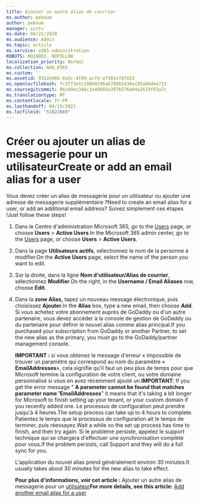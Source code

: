 ```yaml
---
title: Ajouter un autre alias de courrier
ms.author: pebaum
author: pebaum
manager: scotv
ms.date: 04/21/2020
ms.audience: Admin
ms.topic: article
ms.service: o365-administration
ROBOTS: NOINDEX, NOFOLLOW
localization_priority: Normal
ms.collection: Adm_O365
ms.custom: ''
ms.assetid: 91b2e06b-0a5c-4f89-acfd-ef301e7df82d
ms.openlocfilehash: fc3f73e1c186b9296a6780b5438ec85a66dee713
ms.sourcegitcommit: 8bc60ec34bc1e40685e3976576e04a2623f63a7c
ms.translationtype: MT
ms.contentlocale: fr-FR
ms.lasthandoff: 04/15/2021
ms.locfileid: "51822669"
---
```

# <a name="create-or-add-an-email-alias-for-a-user"></a><span data-ttu-id="d83a7-102">Créer ou ajouter un alias de messagerie pour un utilisateur</span><span class="sxs-lookup"><span data-stu-id="d83a7-102">Create or add an email alias for a user</span></span>

<span data-ttu-id="d83a7-103">Vous devez créer un alias de messagerie pour un utilisateur ou ajouter une adresse de messagerie supplémentaire ?</span><span class="sxs-lookup"><span data-stu-id="d83a7-103">Need to create an email alias for a user, or add an additional email address?</span></span> <span data-ttu-id="d83a7-104">Suivez simplement ces étapes !</span><span class="sxs-lookup"><span data-stu-id="d83a7-104">Just follow these steps!</span></span>
  
1. <span data-ttu-id="d83a7-105">Dans le Centre d'administration Microsoft 365, go to the [Users](https://go.microsoft.com/fwlink/p/?linkid=834822) page, or choose **Users**  >  **Active Users**.</span><span class="sxs-lookup"><span data-stu-id="d83a7-105">In the Microsoft 365 admin center, go to the [Users](https://go.microsoft.com/fwlink/p/?linkid=834822) page, or choose **Users** > **Active Users**.</span></span>
    
2. <span data-ttu-id="d83a7-106">Dans la page **Utilisateurs actifs**, sélectionnez le nom de la personne à modifier.</span><span class="sxs-lookup"><span data-stu-id="d83a7-106">On the **Active Users** page, select the name of the person you want to edit.</span></span> 
    
3. <span data-ttu-id="d83a7-107">Sur la droite, dans la ligne **Nom d'utilisateur/Alias de courrier**, sélectionnez **Modifier**.</span><span class="sxs-lookup"><span data-stu-id="d83a7-107">On the right, in the **Username / Email Aliases** row, choose **Edit**.</span></span>
    
4. <span data-ttu-id="d83a7-108">Dans la **zone Alias,** tapez un nouveau message électronique, puis choisissez **Ajouter.**</span><span class="sxs-lookup"><span data-stu-id="d83a7-108">In the **Alias** box, type a new email, then choose **Add**.</span></span> <span data-ttu-id="d83a7-109">Si vous achetez votre abonnement auprès de GoDaddy ou d'un autre partenaire, vous devez accéder à la console de gestion de GoDaddy ou du partenaire pour définir le nouvel alias comme alias principal.</span><span class="sxs-lookup"><span data-stu-id="d83a7-109">If you purchased your subscription from GoDaddy or another Partner, to set the new alias as the primary, you must go to the GoDaddy/partner management console.</span></span> 
    
    <span data-ttu-id="d83a7-110">**IMPORTANT :** si vous obtenez le message d'erreur « Impossible de trouver un paramètre qui correspond au nom du paramètre « **EmailAddresses**», cela signifie qu'il faut un peu plus de temps pour que Microsoft termine la configuration de votre client, ou votre domaine personnalisé si vous en avez récemment ajouté un.</span><span class="sxs-lookup"><span data-stu-id="d83a7-110">**IMPORTANT**: If you get the error message " **A parameter cannot be found that matches parameter name 'EmailAddresses**" it means that it's taking a bit longer for Microsoft to finish setting up your tenant, or your custom domain if you recently added one.</span></span> <span data-ttu-id="d83a7-111">Le processus de configuration peut prendre jusqu'à 4 heures.</span><span class="sxs-lookup"><span data-stu-id="d83a7-111">The setup process can take up to 4 hours to complete.</span></span> <span data-ttu-id="d83a7-112">Patientez le temps que le processus de configuration ait le temps de terminer, puis réessayez.</span><span class="sxs-lookup"><span data-stu-id="d83a7-112">Wait a while so the set up process has time to finish, and then try again.</span></span> <span data-ttu-id="d83a7-113">Si le problème persiste, appelez le support technique qui se chargera d'effectuer une synchronisation complète pour vous.</span><span class="sxs-lookup"><span data-stu-id="d83a7-113">If the problem persists, call Support and they will do a full sync for you.</span></span>
    
    <span data-ttu-id="d83a7-114">L'application du nouvel alias prend généralement environ 30 minutes.</span><span class="sxs-lookup"><span data-stu-id="d83a7-114">It usually takes about 30 minutes for the new alias to take effect.</span></span>
    
    <span data-ttu-id="d83a7-115">**Pour plus d'informations, voir cet article :** Ajouter un autre alias de messagerie pour un [utilisateur](https://docs.microsoft.com/microsoft-365/admin/email/add-another-email-alias-for-a-user)</span><span class="sxs-lookup"><span data-stu-id="d83a7-115">**For more details, see this article:** [Add another email alias for a user](https://docs.microsoft.com/microsoft-365/admin/email/add-another-email-alias-for-a-user)</span></span>
    


